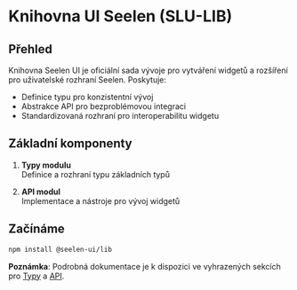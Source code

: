 # **Knihovna UI Seelen (SLU-LIB)**

## Přehled

Knihovna Seelen UI je oficiální sada vývoje pro vytváření widgetů a rozšíření
pro uživatelské rozhraní Seelen. Poskytuje:

- Definice typu pro konzistentní vývoj
- Abstrakce API pro bezproblémovou integraci
- Standardizovaná rozhraní pro interoperabilitu widgetu

## Základní komponenty

1. **Typy modulu**\
   Definice a rozhraní typu základních typů

2. **API modul**\
   Implementace a nástroje pro vývoj widgetů

## Začínáme

```bash
npm install @seelen-ui/lib
```

**Poznámka**: Podrobná dokumentace je k dispozici ve vyhrazených sekcích pro
[Typy](./library-types) a [API](./library-api).

